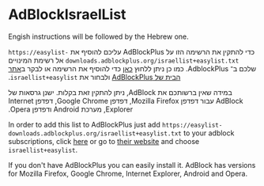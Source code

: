 AdBlockIsraelList
=================

Engish instructions will be followed by the Hebrew one.

‫כדי להתקין את הרשימה הזו על AdBlockPlus עליכם להוסיף את `https://easylist-downloads.adblockplus.org/israellist+easylist.txt`
אל רשימת המינויים שלכם ב־ AdblockPlus. כמו כן ניתן ללחוץ [כאן] כדי להוסיף את הרשימה או לבקר ב[אתר הבית של AdBlockPlus] ולבחור את `israellist+easylist`.

[כאן]:(abp:subscribe?location=https://easylist-downloads.adblockplus.org/israellist+easylist.txt&amp;title=EasyListIsraelList)
[אתר הבית של AdBlockPlus]:https://adblockplus.org/en/subscriptions

‫במידה שאין ברשותכם את AdBlock, ניתן להתקין זאת בקלות. ישנן גרסאות של AdBlock עבור דפדפן Mozilla Firefox, דפדפן Google Chrome, דפדפן Internet Explorer, מערכת Android ודפדפן Opera.




In order to add this list to AdBlockPlus just add 
`https://easylist-downloads.adblockplus.org/israellist+easylist.txt`
to your adblock subscriptions, click [here](abp:subscribe?location=https://easylist-downloads.adblockplus.org/israellist+easylist.txt&amp;title=EasyListIsraelList)
or go to [their website](https://adblockplus.org/en/subscriptions) and choose `israellist+easylist`.

If you don't have AdBlockPlus you can easily install it. AdBlock has versions for Mozilla Firefox, Google Chrome, Internet Explorer, Android and Opera.
